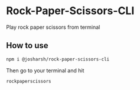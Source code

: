 # Rock-Paper-Scissors-CLI
Play rock paper scissors from terminal

## How to use
```bash
npm i @josharsh/rock-paper-scissors-cli
```

Then go to your terminal and hit
```bash
rockpaperscissors
```